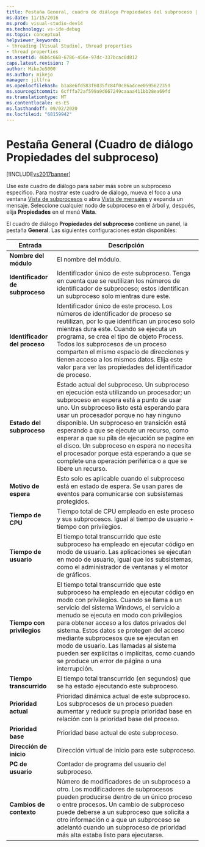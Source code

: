 ```yaml
---
title: Pestaña General, cuadro de diálogo Propiedades del subproceso | Microsoft Docs
ms.date: 11/15/2016
ms.prod: visual-studio-dev14
ms.technology: vs-ide-debug
ms.topic: conceptual
helpviewer_keywords:
- threading [Visual Studio], thread properties
- thread properties
ms.assetid: 46b6c668-6786-456e-97dc-337bcac0d812
caps.latest.revision: 7
author: MikeJo5000
ms.author: mikejo
manager: jillfra
ms.openlocfilehash: b1a8e6fd583f6035fc84f0c86adcee059562235d
ms.sourcegitcommit: 6cfffa72af599a9d667249caaaa411bb28ea69fd
ms.translationtype: MT
ms.contentlocale: es-ES
ms.lasthandoff: 09/02/2020
ms.locfileid: "68159942"
---
```

# <a name="general-tab-thread-properties-dialog-box"></a>Pestaña General (Cuadro de diálogo Propiedades del subproceso)
[!INCLUDE[vs2017banner](../includes/vs2017banner.md)]

Use este cuadro de diálogo para saber más sobre un subproceso específico. Para mostrar este cuadro de diálogo, mueva el foco a una ventana [Vista de subprocesos](../debugger/threads-view.md) o abra [Vista de mensajes](../debugger/messages-view.md) y expanda un mensaje. Seleccione cualquier nodo de subproceso en el árbol y, después, elija **Propiedades** en el menú **Vista**.  
  
 El cuadro de diálogo **Propiedades del subproceso** contiene un panel, la pestaña **General**. Las siguientes configuraciones están disponibles:  
  
|Entrada|Descripción|  
|-----------|-----------------|  
|**Nombre del módulo**|El nombre del módulo.|  
|**Identificador de subproceso**|Identificador único de este subproceso. Tenga en cuenta que se reutilizan los números de identificador de subproceso; estos identifican un subproceso solo mientras dure este.|  
|**Identificador del proceso**|Identificador único de este proceso. Los números de identificador de proceso se reutilizan, por lo que identifican un proceso solo mientras dura este. Cuando se ejecuta un programa, se crea el tipo de objeto Process. Todos los subprocesos de un proceso comparten el mismo espacio de direcciones y tienen acceso a los mismos datos. Elija este valor para ver las propiedades del identificador de proceso.|  
|**Estado del subproceso**|Estado actual del subproceso. Un subproceso en ejecución está utilizando un procesador; un subproceso en espera está a punto de usar uno. Un subproceso listo está esperando para usar un procesador porque no hay ninguno disponible. Un subproceso en transición está esperando a que se ejecute un recurso, como esperar a que su pila de ejecución se pagine en el disco. Un subproceso en espera no necesita el procesador porque está esperando a que se complete una operación periférica o a que se libere un recurso.|  
|**Motivo de espera**|Esto solo es aplicable cuando el subproceso está en estado de espera. Se usan pares de eventos para comunicarse con subsistemas protegidos.|  
|**Tiempo de CPU**|Tiempo total de CPU empleado en este proceso y sus subprocesos. Igual al tiempo de usuario + tiempo con privilegios.|  
|**Tiempo de usuario**|El tiempo total transcurrido que este subproceso ha empleado en ejecutar código en modo de usuario. Las aplicaciones se ejecutan en modo de usuario, igual que los subsistemas, como el administrador de ventanas y el motor de gráficos.|  
|**Tiempo con privilegios**|El tiempo total transcurrido que este subproceso ha empleado en ejecutar código en modo con privilegios. Cuando se llama a un servicio del sistema Windows, el servicio a menudo se ejecuta en modo con privilegios para obtener acceso a los datos privados del sistema. Estos datos se protegen del acceso mediante subprocesos que se ejecutan en modo de usuario. Las llamadas al sistema pueden ser explícitas o implícitas, como cuando se produce un error de página o una interrupción.|  
|**Tiempo transcurrido**|El tiempo total transcurrido (en segundos) que se ha estado ejecutando este subproceso.|  
|**Prioridad actual**|Prioridad dinámica actual de este subproceso. Los subprocesos de un proceso pueden aumentar y reducir su propia prioridad base en relación con la prioridad base del proceso.|  
|**Prioridad base**|Prioridad base actual de este subproceso.|  
|**Dirección de inicio**|Dirección virtual de inicio para este subproceso.|  
|**PC de usuario**|Contador de programa del usuario del subproceso.|  
|**Cambios de contexto**|Número de modificadores de un subproceso a otro. Los modificadores de subprocesos pueden producirse dentro de un único proceso o entre procesos. Un cambio de subproceso puede deberse a un subproceso que solicita a otro información o a que un subproceso se adelantó cuando un subproceso de prioridad más alta estaba listo para ejecutarse.|
